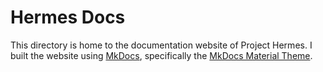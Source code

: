 # Hermes Docs

This directory is home to the documentation website of Project Hermes. I built the website using [MkDocs][0], specifically the [MkDocs Material Theme][1].

[0]: https://www.mkdocs.org
[1]: https://squidfunk.github.io/mkdocs-material
